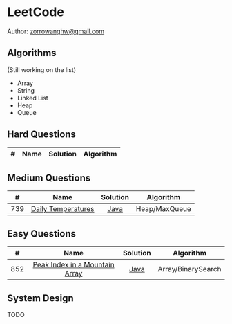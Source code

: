 # LeetCode

Author: zorrowanghw@gmail.com

## Algorithms

(Still working on the list)

* Array
* String
* Linked List
* Heap
* Queue

## Hard Questions

| # | Name | Solution | Algorithm |
|:-:|:----:|:--------:|:---------:|

## Medium Questions

| # | Name | Solution | Algorithm |
|:-:|:----:|:--------:|:---------:|
|739|[Daily Temperatures](https://leetcode.com/problems/daily-temperatures/) | [Java](./src/DailyTemperatures.java)| Heap/MaxQueue |

## Easy Questions

| # | Name | Solution | Algorithm |
|:-:|:----:|:--------:|:---------:|
|852|[Peak Index in a Mountain Array](https://leetcode.com/problems/peak-index-in-a-mountain-array/)|[Java](./src/PeakIndexInMountainArray.java)| Array/BinarySearch |

## System Design

TODO
